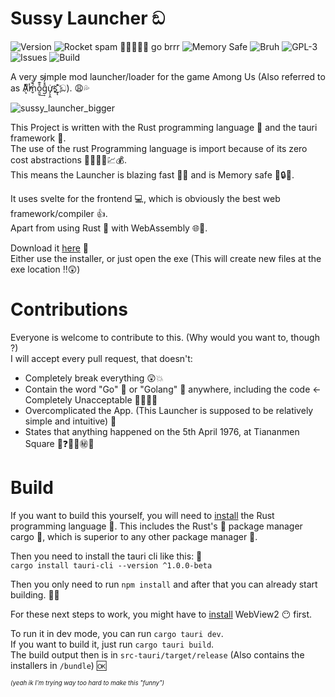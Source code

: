 
# Sussy Launcher ඞ
![Version](https://img.shields.io/github/v/release/RedstoneMedia/SussyLauncher?style=for-the-badge)
![Rocket spam 🚀🚀🚀🚀🚀 go brrr](https://img.shields.io/badge/blazingfast-%F0%9F%9A%80%F0%9F%92%A8-blueviolet?style=for-the-badge)
![Memory Safe](https://img.shields.io/badge/Memory%20Safe-%F0%9F%94%92-informational?style=for-the-badge)
![Bruh](https://img.shields.io/badge/Kids%20in%20the%20Basement-69%20%F0%9F%98%82%F0%9F%A4%A3-critical?style=for-the-badge)
![GPL-3](https://img.shields.io/github/license/RedstoneMedia/SussyLauncher?style=for-the-badge)
![Issues](https://img.shields.io/github/issues/RedstoneMedia/SussyLauncher?style=for-the-badge)
![Build](https://img.shields.io/github/workflow/status/RedstoneMedia/SussyLauncher/Rust?style=for-the-badge)


A very simple mod launcher/loader for the game Among Us (Also referred to as A̷͙ͭͫ̕ḿ̬̏ͤͅo̯̱̊͊͢ĝ̽̓̀͑ư̡͕̭̇s̠҉͍͊ͅ ඞ). 😩💦

![sussy_launcher_bigger](https://user-images.githubusercontent.com/34373974/140614792-05dbc9a7-0c37-4877-ba57-75b5987ce91b.png)

This Project is written with the Rust programming language 🚀 and the tauri framework 🚀. \
The use of the rust Programming language is import because of its zero cost abstractions 🚀🚀❌💱💹💰. \
This means the Launcher is blazing fast 🚀💨 and is Memory safe 🚀🔒💾.

It uses svelte for the frontend 💻, which is obviously the best web framework/compiler 👍. \
Apart from using Rust 🚀 with WebAssembly 🌐🔨.

Download it [here](https://github.com/RedstoneMedia/SussyLauncher/releases) 🔽 \
Either use the installer, or just open the exe (This will create new files at the exe location ‼😲)

# Contributions
Everyone is welcome to contribute to this. (Why would you want to, though ?) \
I will accept every pull request, that doesn't:
- Completely break everything 😲💥
- Contain the word "Go" 🤡 or "Golang" 🤡 anywhere, including the code <- Completely Unacceptable 🚫🙅‍♂️😳
- Overcomplicated the App. (This Launcher is supposed to be relatively simple and intuitive) 🥶
- States that anything happened on the 5th April 1976, at Tiananmen Square 🚷❓❌🈲㊙🙈

# Build
If you want to build this yourself, you will need to [install](https://www.rust-lang.org/tools/install) the Rust programming language 🚀.
This includes the Rust's 🚀 package manager cargo 🚀, which is superior to any other package manager 💯.

Then you need to install the tauri cli like this: 🔽 \
`cargo install tauri-cli --version ^1.0.0-beta`

Then you only need to run `npm install` and after that you can already start building. 👨‍💻

For these next steps to work, you might have to [install](https://developer.microsoft.com/en-us/microsoft-edge/webview2/#download-section) WebView2 😶 first.

To run it in dev mode, you can run `cargo tauri dev`. \
If you want to build it, just run `cargo tauri build`. \
The build output then is in `src-tauri/target/release` (Also contains the installers in `/bundle`) 🆗

<sup><sub>*(yeah ik I'm trying way too hard to make this "funny")*</sub></sup>
